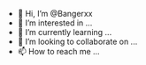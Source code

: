 - 👋 Hi, I’m @Bangerxx
- 👀 I’m interested in ...
- 🌱 I’m currently learning ...
- 💞️ I’m looking to collaborate on ...
- 📫 How to reach me ...

<!---
Bangerxx/Bangerxx is a ✨ special ✨ repository because its `README.md` (this file) appears on your GitHub profile.
You can click the Preview link to take a look at your changes.
--->
